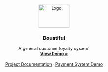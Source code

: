 <br />
<div align="center">
  <a target="_blank" href="https://bountiful.ubaeida.com" rel="noopener noreferrer">
    <img src="https://user-images.githubusercontent.com/88239135/224555504-82c78d13-737c-48b2-a70e-c9b2766d3cd0.png" alt="Logo" width="100" height="75">
  </a>

  <h3 align="center">Bountiful</h3>

  <p align="center">
    A general customer loyalty system!
    <br />
    <a href="https://bountiful.ubaeida.com/" target="_blank"><strong>View Demo »</strong></a>
    <br />
    <br />
    <a href="https://documenter.getpostman.com/view/22093075/2s93JnTkrH" target="_blank">Project Documentation</a>
    ·
    <a href="https://payment.ubaeida.com/login" target="_blank">Payment System Demo</a>
  </p>
</div>
